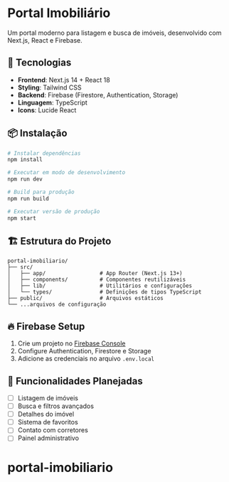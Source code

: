 # Portal Imobiliário

Um portal moderno para listagem e busca de imóveis, desenvolvido com Next.js, React e Firebase.

## 🚀 Tecnologias

- **Frontend**: Next.js 14 + React 18
- **Styling**: Tailwind CSS
- **Backend**: Firebase (Firestore, Authentication, Storage)
- **Linguagem**: TypeScript
- **Icons**: Lucide React

## 📦 Instalação

```bash
# Instalar dependências
npm install

# Executar em modo de desenvolvimento
npm run dev

# Build para produção
npm run build

# Executar versão de produção
npm start
```

## 🏗️ Estrutura do Projeto

```
portal-imobiliario/
├── src/
│   ├── app/                 # App Router (Next.js 13+)
│   ├── components/          # Componentes reutilizáveis
│   ├── lib/                 # Utilitários e configurações
│   └── types/               # Definições de tipos TypeScript
├── public/                  # Arquivos estáticos
└── ...arquivos de configuração
```

## 🔥 Firebase Setup

1. Crie um projeto no [Firebase Console](https://console.firebase.google.com)
2. Configure Authentication, Firestore e Storage
3. Adicione as credenciais no arquivo `.env.local`

## 📱 Funcionalidades Planejadas

- [ ] Listagem de imóveis
- [ ] Busca e filtros avançados
- [ ] Detalhes do imóvel
- [ ] Sistema de favoritos
- [ ] Contato com corretores
- [ ] Painel administrativo
# portal-imobiliario
